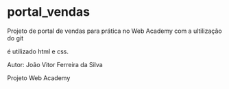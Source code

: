 # portal_vendas
Projeto de portal de vendas
para prática no Web Academy
com a ultilização do git

é utilizado html e css.

Autor:
    João Vitor Ferreira da Silva

Projeto Web Academy
